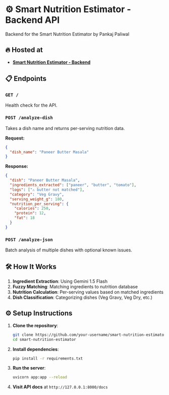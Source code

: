# ⚙️ Smart Nutrition Estimator - Backend API

Backend for the Smart Nutrition Estimator by Pankaj Paliwal 

## 🔥 Hosted at
- **[Smart Nutrition Estimator - Backend](https://back-smart-production.up.railway.app/)**

## 📋 Endpoints

### `GET /`
Health check for the API.

### `POST /analyze-dish`
Takes a dish name and returns per-serving nutrition data.

**Request:**
```json
{
  "dish_name": "Paneer Butter Masala"
}
```

**Response:**
```json
{
  "dish": "Paneer Butter Masala",
  "ingredients_extracted": ["paneer", "butter", "tomato"],
  "logs": ["⚠️ butter not matched"],
  "category": "Veg Gravy",
  "serving_weight_g": 180,
  "nutrition_per_serving": {
    "calories": 250,
    "protein": 12,
    "fat": 18
  }
}
```

### `POST /analyze-json`
Batch analysis of multiple dishes with optional known issues.

## 🛠️ How It Works
1. **Ingredient Extraction**: Using Gemini 1.5 Flash
2. **Fuzzy Matching**: Matching ingredients to nutrition database
3. **Nutrition Calculation**: Per-serving values based on matched ingredients
4. **Dish Classification**: Categorizing dishes (Veg Gravy, Veg Dry, etc.)

## ⚙️ Setup Instructions

1. **Clone the repository**:
   ```bash
   git clone https://github.com/your-username/smart-nutrition-estimator.git
   cd smart-nutrition-estimator
   ```

2. **Install dependencies**:
   ```bash
   pip install -r requirements.txt
   ```

3. **Run the server**:
   ```bash
   uvicorn app:app --reload
   ```

4. **Visit API docs** at `http://127.0.0.1:8000/docs`

